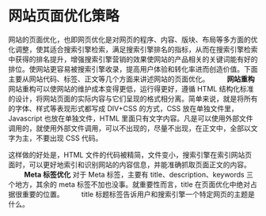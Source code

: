# 网站页面优化策略

网站的页面优化，也即网页优化是对网页的程序、内容、版块、布局等多方面的优化调整，使其适合搜索引擎检索，满足搜索引擎排名的指标，从而在搜索引擎检索中获得的排名提升，增强搜索引擎营销的效果使网站的产品相关的关键词能有好的排位。使网站更容易被搜索引擎收录，提高用户体验和转化率进而创造价值。下面主要从网站代码、标签、正文等几个方面来讲述网站的页面优化。
　　
**网站重构**
网站重构可以使网站的维护成本变得更低，运行得更好，遵循 HTML 结构化标准的设计，将网站页面的实际内容与它们呈现的格式相分离。简单来说，就是将所有的字体、样式等表现形式都写成 DIV+CSS 的方式，CSS 放在单独文件里，Javascript 也放在单独文件，HTML 里面只有文字内容。凡是可以使用外部文件调用的，就使用外部文件调用，可以不出现的，尽量不出现，在正文中，全部以文字为主，不要出现 CSS 代码。

这样做的好处是，HTML 文件的代码被精简，文件变小，搜索引擎在索引网站页面时，可以更好地索引和识别网站的内容信息，并能准确抓取页面正文的内容。
　　
**Meta 标签优化**
对于 Meta 标签，主要有 title、description、keywords 三个地方，其余的 meta 标签不加也没事。就重要性而言，title 在页面优化中绝对占据很重要的位置。
　　
title 标题标签告诉用户和搜索引擎一个特定网页的主题是什么。<title>标签通常放在 HTML 文档的<head>标签内。理想情况下，应该为网站的每一个网页创建唯一的 title 页面标题。
　　
关于 title 的写作，title 标签应该准确描述网页的内容，使用简短的，但具描述性的标题标签——短的标题同样可以包含丰富的信息。如果标题太长，搜索引擎只会在搜索结果里显示其部分内容。尽量不要堆积太多关键词，如果是长标题，可以包含关键词 1-2 次，而且关键词不用靠的太近。
　　
description 描述标签提供了关于这个网页的总括性描述，网页的标题可能是由一些单词和短语组成的，而网页的描述元标签则常常是由一两个语句或段落组成的。如果网页摘要里的某个词语恰好出现在用户的查询里，那么这个词语将被高亮显 示，如果描述标签写的好，可以提升页面的点击率。
　　
关于 description 的写作，description 标签准确概括该网页的内容，每一个网页应该创建各不相同的描述标签，避免所有的网页或很多网页使用千篇一律的 description 标签。
　　
keywords 关键词标签，对于页面优化来说，重要性已经大不如前，甚至有种说法是，keywords 标签已经没用了，不过，就算搜索引擎已经不将 keywords 考虑进，写一下 keywords 标签可能还会有些作用，不过 keywords 里面不要堆砌太多关键字，否则可能适得其反，写上 4、5 个核心关键字即可。
　　
**Heading 标签优化**
Heading 标签（H 标签）通常用来为用户呈现网页的结构。HTML 语言里一共有六种大小的 H 标签，从最重要的`<H1>到<H6>`，权重依次降低。最常用的包括 H1、H2 标签，H1 代表着大标题，H2 是小标题。按照这个意思，最重要的关键词设置在 H1 标签中，和关键词相关的词组再放到 H2 标签中，依次往后推。
　　
由于 H 标签通常会使某些文字比普通的文字大，对于用户来说，这样可以便于他们更直观地看出这些文字的重要性，多种渐变大小的 H 标签可以为网站的内容创建分层结构，从而使用户更容易地浏览网站。
对于网页内容页面的优化来讲，应该适度的使用 H 标签，从一般页面的写作来讲，文章的标题，就应该出现在 H1 标签中，小标题就出现在 H2 标签上。
　　
**Alt 优化**
图片的优化对于网站页面来说也非常重要，所有的图片都拥有一个 Alt 属性，对于图片的优化主要是针对这个属性的优化，优化图片的 alt 属性可以使得图片搜索引擎能更好地理解图片。
　　
由于搜索引擎读取图片的困难，所以在一般的写作中，需要对添加的图片，进行 ALT 标签注释。当然对于图片的理解，周围的文字也起到一定的作用，当图片因为一些原因不能够显示的时候，系统会显示 alt 属性指定的文字。
　　
Alt 属性的编写，应该使用简短但是描述性很强的 alt 文本，当图片作为链接使用时，一定要提供 alt 文本，这会大大有助于搜索引擎更好地理解它链向的那个页面。
　　
**链接锚文本优化**
锚文本是链接上可以被点击的文字，它通常被放在锚标记 A 标签中间，锚文本主要作用是描述链接页面的一些情况，锚文本写得越好，用户浏览网站就越容易，搜索引擎也能更容易地理解链接到的页面内容。
　　
锚文本的正确写法是，使用简短的描述性文字，避免使用与目标页面主题无关的文字，避免用一个长句子或是一篇短文来实现的过长的锚文本，
　　
**关键词优化**
关键词的布局，最重要的几个位置是开头，特别是第一段开头的 50-150 个字，需要包含一次关键词，然后中间正文中，出现 2-3 次关键词或者近义词，文章的结尾，也包含一次关键词就可以了。
　　
在关键词的布局中，还有一个概念是，关键词密度。关键词密度(Keyword Density)也叫关键词频率(Keyword Frequency)，它是用来量度关键词在网页上出现的总次数与其他文字的比例，一般用百分比表示。相对于页面总字数而言，关键词出现的频率越高，那么关键词密度也就越大。简单地举个例子，如果某个网页共有 100 个字符，而关键词本身是两个字符并在其中出现 5 次，则可以说关键词密度为 10%。通常认为，页面的关键词密度应该保持在 2%到 8%之间。
　　
许多搜索引擎都将关键字密度作为其排名算法考虑因素之一，每个搜索引擎都有一套关于关键字密度的不同的数学公式。合理的关键字密度可使你获得较高的排名位置，密度过大，起到相反的效果。
　　
关键字密度有时候会影响到关键词的排名，不建议采取一些极端的方法来提高关键字密度。合理的目标关键字密度可以通过关注一些长尾关键字来进行优化。长尾关键词(Long Tail Keyword)是指网站上非目标关键词但也可以带来搜索流量的关键词。长尾关键词的特征是比较长，往往是 2-3 个词组成，甚至是短语。通过长尾关键词挖掘工具可以找到不少长尾关键词，将这些词组织到文章里，就可以做到既不提高关键词密度，又能提升关键词在页面的权重。
　　
在正文里，要围绕关键词自然地写作，千万不要生硬地将需要优化的关键词直接插到文章中。文章中，尽量使用关键词的近义词、同义词。
　　
**内容优化**
对网站来说，提供高质量的、对用户有益的内容恐怕是所有讨论的各种要素里最重要的一部分。用户很容易分辨出网站提供的内容是否是高质量的，并且他们也乐意于通过各种社交网络来向自己的朋友推荐好的网站，这同时也会提高网站在用户和搜索引擎中的声望，而这一切都离不开高质量的内容。
　　
但可惜的是，撰写高质量内容并不太容易，除了拥有过硬的专业技能知识外，作者还要拥有一流的语言组织能力，以及充足的时间，不过对于高质量内容的撰写也是有一定规律的，主要的规律包括：
　　
1、撰写容易阅读，浅显易读的内容，有条理地组织内容，段落清晰，让读者能够清楚地了解内容的起始和逻辑，避免将大量不同主题的内容放在同一页上，却没有任何的分段、标识和层次划分。
　　
2、提供原创的、独特新颖的内容，不要模仿甚至抄袭别人的内容。原创内容不仅仅能吸引更多的用户，还可以招揽更多的回头客。而搜索引擎对于原创内容的识别能力也越来越高。